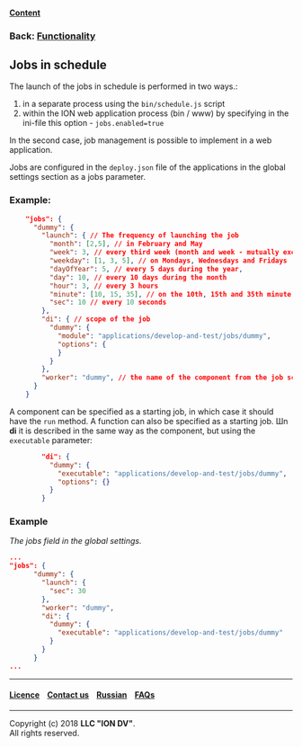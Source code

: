 #### [Content](/docs/en/index.md)

### Back: [Functionality](/docs/en/2_system_description/functionality/functionality.md)

## Jobs in schedule

The launch of the jobs in schedule is performed in two ways.:

1. in a separate process using the `bin/schedule.js` script
2. within the ION web application process (bin / www) by specifying in the ini-file this option - `jobs.enabled=true`

In the second case, job management is possible to implement in a web application.

Jobs are configured in the `deploy.json` file of the applications in the global settings section as a jobs parameter.

### Example:

```json
    "jobs": {
      "dummy": {
        "launch": { // The frequency of launching the job
          "month": [2,5], // in February and May
          "week": 3, // every third week (month and week - mutually exclusive settings),
          "weekday": [1, 3, 5], // on Mondays, Wednesdays and Fridays
          "dayOfYear": 5, // every 5 days during the year,
          "day": 10, // every 10 days during the month
          "hour": 3, // every 3 hours
          "minute": [10, 15, 35], // on the 10th, 15th and 35th minute
          "sec": 10 // every 10 seconds
        },
        "di": { // scope of the job
          "dummy": {
            "module": "applications/develop-and-test/jobs/dummy",
            "options": {
            }
          }
        },
        "worker": "dummy", // the name of the component from the job scope that will be executed
      }
    }
```

A component can be specified as a starting job, in which case it should have the `run` method. A function can also be specified as a starting job. Шn **di** it is described in the same way as the component, but using the `executable` parameter:

```json
        "di": {
          "dummy": {
            "executable": "applications/develop-and-test/jobs/dummy",
            "options": {}
          }
        }
```

### Example
*The jobs field in the global settings.*

```json
...
"jobs": {
      "dummy": {
        "launch": {
          "sec": 30
        },
        "worker": "dummy",
        "di": {
          "dummy": {
            "executable": "applications/develop-and-test/jobs/dummy"
          }
        }
      }
...
```

--------------------------------------------------------------------------  


 #### [Licence](/LICENSE) &ensp;  [Contact us](https://iondv.com) &ensp;  [Russian](/docs/ru/2_system_description/functionality/schedule.md)   &ensp; [FAQs](/faqs.md)   <div><img src="https://mc.iondv.com/watch/local/docs/framework" style="position:absolute; left:-9999px;" height=1 width=1 alt="iondv metrics"></div>       



--------------------------------------------------------------------------  

Copyright (c) 2018 **LLC "ION DV"**.  
All rights reserved. 